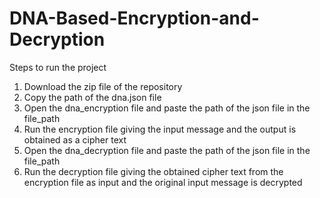 # DNA-Based-Encryption-and-Decryption
Steps to run the project
1. Download the zip file of the repository
2. Copy the path of the dna.json file
3. Open the dna_encryption file and paste the path of the json file in the file_path
4. Run the encryption file giving the input message and the output is obtained as a cipher text
5. Open the dna_decryption file and paste the path of the json file in the file_path
6. Run the decryption file giving the obtained cipher text from the encryption file as input and the original input message is decrypted
   
